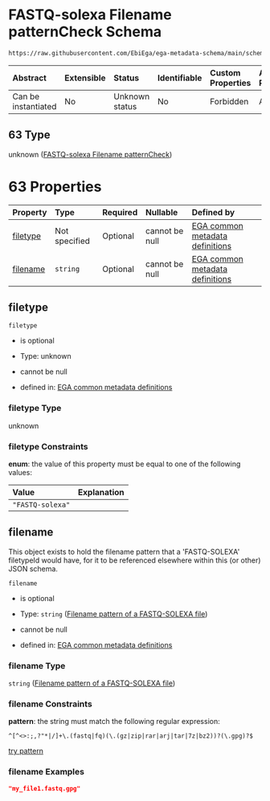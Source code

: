 # FASTQ-solexa Filename patternCheck Schema

```txt
https://raw.githubusercontent.com/EbiEga/ega-metadata-schema/main/schemas/EGA.common-definitions.json#/definitions/filenameFiletypePatternCheck/anyOf/63
```



| Abstract            | Extensible | Status         | Identifiable | Custom Properties | Additional Properties | Access Restrictions | Defined In                                                                                           |
| :------------------ | :--------- | :------------- | :----------- | :---------------- | :-------------------- | :------------------ | :--------------------------------------------------------------------------------------------------- |
| Can be instantiated | No         | Unknown status | No           | Forbidden         | Allowed               | none                | [EGA.common-definitions.json\*](../../../schemas/EGA.common-definitions.json "open original schema") |

## 63 Type

unknown ([FASTQ-solexa Filename patternCheck](ega-4-definitions-check-filetype-checks-based-on-its-filename-anyof-fastq-solexa-filename-patterncheck.md))

# 63 Properties

| Property              | Type          | Required | Nullable       | Defined by                                                                                                                                                                                                                                                                                                                                                                     |
| :-------------------- | :------------ | :------- | :------------- | :----------------------------------------------------------------------------------------------------------------------------------------------------------------------------------------------------------------------------------------------------------------------------------------------------------------------------------------------------------------------------- |
| [filetype](#filetype) | Not specified | Optional | cannot be null | [EGA common metadata definitions](ega-4-definitions-check-filetype-checks-based-on-its-filename-anyof-fastq-solexa-filename-patterncheck-properties-filetype.md "https://raw.githubusercontent.com/EbiEga/ega-metadata-schema/main/schemas/EGA.common-definitions.json#/definitions/filenameFiletypePatternCheck/anyOf/63/properties/filetype")                                |
| [filename](#filename) | `string`      | Optional | cannot be null | [EGA common metadata definitions](ega-4-definitions-check-filetype-checks-based-on-its-filename-anyof-fastq-solexa-filename-patterncheck-properties-filename-pattern-of-a-fastq-solexa-file.md "https://raw.githubusercontent.com/EbiEga/ega-metadata-schema/main/schemas/EGA.common-definitions.json#/definitions/filenameFiletypePatternCheck/anyOf/63/properties/filename") |

## filetype



`filetype`

*   is optional

*   Type: unknown

*   cannot be null

*   defined in: [EGA common metadata definitions](ega-4-definitions-check-filetype-checks-based-on-its-filename-anyof-fastq-solexa-filename-patterncheck-properties-filetype.md "https://raw.githubusercontent.com/EbiEga/ega-metadata-schema/main/schemas/EGA.common-definitions.json#/definitions/filenameFiletypePatternCheck/anyOf/63/properties/filetype")

### filetype Type

unknown

### filetype Constraints

**enum**: the value of this property must be equal to one of the following values:

| Value            | Explanation |
| :--------------- | :---------- |
| `"FASTQ-solexa"` |             |

## filename

This object exists to hold the filename pattern that a 'FASTQ-SOLEXA' filetypeId would have, for it to be referenced elsewhere within this (or other) JSON schema.

`filename`

*   is optional

*   Type: `string` ([Filename pattern of a FASTQ-SOLEXA file](ega-4-definitions-check-filetype-checks-based-on-its-filename-anyof-fastq-solexa-filename-patterncheck-properties-filename-pattern-of-a-fastq-solexa-file.md))

*   cannot be null

*   defined in: [EGA common metadata definitions](ega-4-definitions-check-filetype-checks-based-on-its-filename-anyof-fastq-solexa-filename-patterncheck-properties-filename-pattern-of-a-fastq-solexa-file.md "https://raw.githubusercontent.com/EbiEga/ega-metadata-schema/main/schemas/EGA.common-definitions.json#/definitions/filenameFiletypePatternCheck/anyOf/63/properties/filename")

### filename Type

`string` ([Filename pattern of a FASTQ-SOLEXA file](ega-4-definitions-check-filetype-checks-based-on-its-filename-anyof-fastq-solexa-filename-patterncheck-properties-filename-pattern-of-a-fastq-solexa-file.md))

### filename Constraints

**pattern**: the string must match the following regular expression:&#x20;

```regexp
^[^<>:;,?"*|/]+\.(fastq|fq)(\.(gz|zip|rar|arj|tar|7z|bz2))?(\.gpg)?$
```

[try pattern](https://regexr.com/?expression=%5E%5B%5E%3C%3E%3A%3B%2C%3F%22*%7C%2F%5D%2B%5C.\(fastq%7Cfq\)\(%5C.\(gz%7Czip%7Crar%7Carj%7Ctar%7C7z%7Cbz2\)\)%3F\(%5C.gpg\)%3F%24 "try regular expression with regexr.com")

### filename Examples

```json
"my_file1.fastq.gpg"
```

